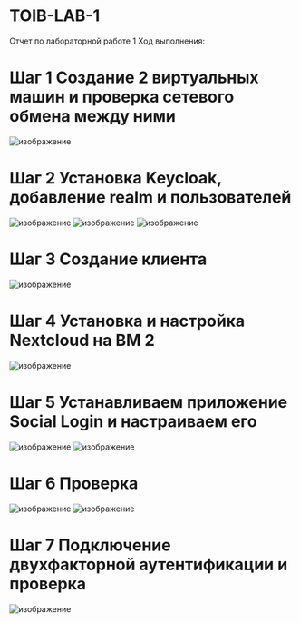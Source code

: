 # TOIB-LAB-1
Отчет по лабораторной работе 1
Ход выполнения:
# Шаг 1 Создание 2 виртуальных машин и проверка сетевого обмена между ними
![изображение](https://github.com/AntonOcheredko/TOIB-LAB-1/assets/82804320/6e888fa6-d96e-4762-8c61-cb4465535d70)
# Шаг 2 Установка Keycloak, добавление realm и пользователей
![изображение](https://github.com/AntonOcheredko/TOIB-LAB-1/assets/82804320/8dac1b13-dc48-4f56-a18a-79070def2d76)
![изображение](https://github.com/AntonOcheredko/TOIB-LAB-1/assets/82804320/db28a8e4-6293-4c60-aab6-e6baf6841507)
![изображение](https://github.com/AntonOcheredko/TOIB-LAB-1/assets/82804320/b17a95f2-f75e-4c2e-be81-d3522cac8d11)
# Шаг 3 Создание клиента
![изображение](https://github.com/AntonOcheredko/TOIB-LAB-1/assets/82804320/d9a56b5e-106c-4ff7-bfb5-6de5230b4147)
# Шаг 4 Установка и настройка Nextcloud на ВМ 2
![изображение](https://github.com/AntonOcheredko/TOIB-LAB-1/assets/82804320/94e378fc-e24a-4aee-a1a3-1281432fa6b7)
# Шаг 5 Устанавливаем приложение Social Login и настраиваем его
![изображение](https://github.com/AntonOcheredko/TOIB-LAB-1/assets/82804320/f08c8a49-2c1c-4084-b81b-cf283907115d)
![изображение](https://github.com/AntonOcheredko/TOIB-LAB-1/assets/82804320/433f5235-23ba-4543-9fdd-4c0ecf631a98)
# Шаг 6 Проверка
![изображение](https://github.com/AntonOcheredko/TOIB-LAB-1/assets/82804320/62e80fab-de7c-4217-8969-4cf8bac10a58)
![изображение](https://github.com/AntonOcheredko/TOIB-LAB-1/assets/82804320/a3114c46-5ce5-4b77-aec7-e43ad1b90794)
# Шаг 7 Подключение двухфакторной аутентификации и проверка
![изображение](https://github.com/AntonOcheredko/TOIB-LAB-1/assets/82804320/366159bb-57fa-4f8b-aa1a-5b732a3fe9cb)


